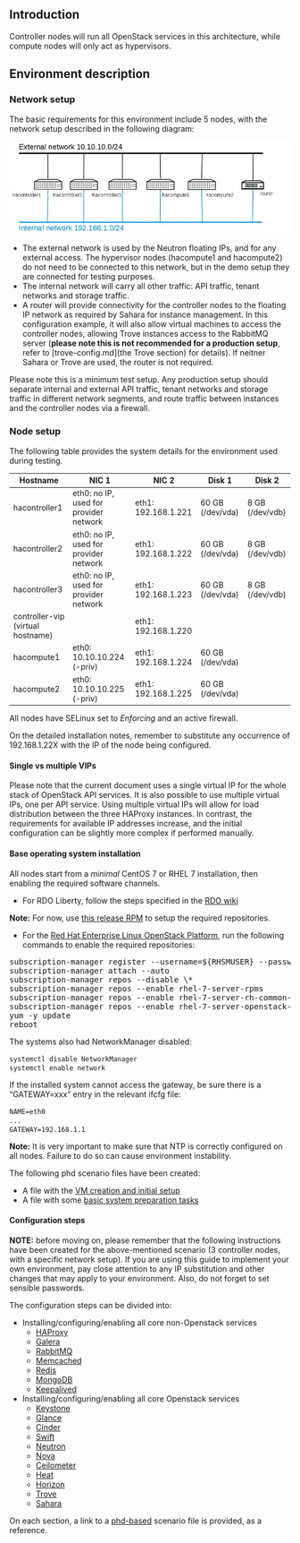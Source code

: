 Introduction
------------

Controller nodes will run all OpenStack services in this architecture, while compute nodes will only act as hypervisors.

Environment description
-----------------------

### Network setup

The basic requirements for this environment include 5 nodes, with the network setup described in the following diagram:

![](Controller-network.jpg "Network setup")

-   The external network is used by the Neutron floating IPs, and for any external access. The hypervisor nodes (hacompute1 and hacompute2) do not need to be connected to this network, but in the demo setup they are connected for testing purposes.
-   The internal network will carry all other traffic: API traffic, tenant networks and storage traffic.
-   A router will provide connectivity for the controller nodes to the floating IP network as required by Sahara for instance management. In this configuration example, it will also allow virtual machines to access the controller nodes, allowing Trove instances access to the RabbitMQ server (**please note this is not recommended for a production setup**, refer to [trove-config.md](the Trove section) for details). If neitner Sahara or Trove are used, the router is not required.

Please note this is a minimum test setup. Any production setup should separate internal and external API traffic, tenant networks and storage traffic in different network segments, and route traffic between instances and the controller nodes via a firewall.

### Node setup

The following table provides the system details for the environment used during testing.


|     Hostname       | NIC 1 | NIC 2 | Disk 1 | Disk 2 |
|--------------------|--------------------------------------|-------------------|------------------|-----------------|
|hacontroller1       |eth0: no IP, used for provider network|eth1: 192.168.1.221| 60 GB (/dev/vda) | 8 GB (/dev/vdb) |
|hacontroller2       |eth0: no IP, used for provider network|eth1: 192.168.1.222| 60 GB (/dev/vda) | 8 GB (/dev/vdb) |
|hacontroller3       |eth0: no IP, used for provider network|eth1: 192.168.1.223| 60 GB (/dev/vda) | 8 GB (/dev/vdb) |
|controller-vip (virtual hostname)|                         |eth1: 192.168.1.220|                  |                 |
|hacompute1          |eth0: 10.10.10.224 (-priv)            |eth1: 192.168.1.224| 60 GB (/dev/vda) |                 |
|hacompute2          |eth0: 10.10.10.225 (-priv)            |eth1: 192.168.1.225| 60 GB (/dev/vda) |                 |

All nodes have SELinux set to *Enforcing* and an active firewall.

On the detailed installation notes, remember to substitute any occurrence of 192.168.1.22X with the IP of the node being configured.

#### Single vs multiple VIPs

Please note that the current document uses a single virtual IP for the whole stack of OpenStack API services. It is also possible to use multiple virtual IPs, one per API service. Using multiple virtual IPs will allow for load distribution between the three HAProxy instances. In contrast, the requirements for available IP addresses increase, and the initial configuration can be slightly more complex if performed manually.

#### Base operating system installation

All nodes start from a *minimal* CentOS 7 or RHEL 7 installation, then enabling the required software channels.

-   For RDO Liberty, follow the steps specified in the [RDO wiki](https://openstack.redhat.com/Repositories)

**Note:** For now, use [this release RPM](http://rdoproject.org/repos/openstack-liberty/rdo-release-liberty.rpm) to setup the required repositories.

-   For the [Red Hat Enterprise Linux OpenStack Platform](http://www.redhat.com/openstack), run the following commands to enable the required repositories:

<pre>subscription-manager register --username=${RHSMUSER} --password=${RHSMPASS} 
subscription-manager attach --auto
subscription-manager repos --disable \* 
subscription-manager repos --enable rhel-7-server-rpms 
subscription-manager repos --enable rhel-7-server-rh-common-rpms 
subscription-manager repos --enable rhel-7-server-openstack-7.0-rpms
yum -y update 
reboot</pre>

The systems also had NetworkManager disabled:

    systemctl disable NetworkManager
    systemctl enable network

If the installed system cannot access the gateway, be sure there is a “GATEWAY=xxx” entry in the relevant ifcfg file:

    NAME=eth0
    ...
    GATEWAY=192.168.1.1

**Note:** It is very important to make sure that NTP is correctly configured on all nodes. Failure to do so can cause environment instability.

The following phd scenario files have been created:

-   A file with the [VM creation and initial setup](phd-setup/hypervisors.scenario)
-   A file with some [basic system preparation tasks](phd-setup/serverprep.scenario)

#### Configuration steps

**NOTE:** before moving on, please remember that the following instructions have been created for the above-mentioned scenario (3 controller nodes, with a specific network setup). If you are using this guide to implement your own environment, pay close attention to any IP substitution and other changes that may apply to your environment. Also, do not forget to set sensible passwords.

The configuration steps can be divided into:

-   Installing/configuring/enabling all core non-Openstack services
    -   [HAProxy](haproxy-config.md)
    -   [Galera](galera-config.md)
    -   [RabbitMQ](rabbitmq-config.md)
    -   [Memcached](memcached-config.md)
    -   [Redis](redis-config.md)
    -   [MongoDB](mongodb-config.md)
    -   [Keepalived](keepalived-config.md)
-   Installing/configuring/enabling all core Openstack services
    -   [Keystone](keystone-config.md)
    -   [Glance](glance-config.md)
    -   [Cinder](cinder-config.md)
    -   [Swift](swift-config.md)
    -   [Neutron](neutron-config.md)
    -   [Nova](nova-config.md)
    -   [Ceilometer](ceilometer-config.md)
    -   [Heat](heat-config.md)
    -   [Horizon](horizon-config.md)
    -   [Trove](trove-config.md)
    -   [Sahara](sahara-config.md)

On each section, a link to a [phd-based](https://github.com/davidvossel/phd) scenario file is provided, as a reference.
